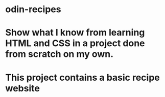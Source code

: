 # odin-recipes
# Show what I know from learning HTML and CSS in a project done from scratch on my own. 
# This project contains a basic recipe website
